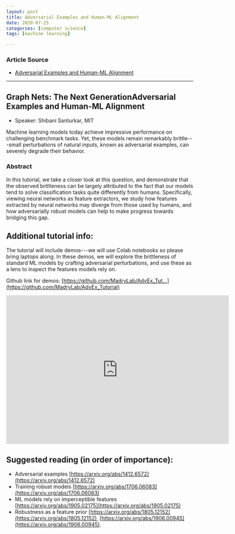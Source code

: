 ```yaml
---
layout: post
title: Adversarial Examples and Human-ML Alignment
date: 2020-07-25
categories: [computer science]
tags: [machine learning]

---
```


### Article Source
* [Adversarial Examples and Human-ML Alignment](https://www.youtube.com/watch?v=fzusr-VdPxw)

----


## Graph Nets: The Next GenerationAdversarial Examples and Human-ML Alignment

* Speaker: Shibani Santurkar, MIT

Machine learning models today achieve impressive performance on challenging benchmark tasks. Yet, these models remain remarkably brittle---small perturbations of natural inputs, known as adversarial examples, can severely degrade their behavior.

### Abstract
In this tutorial, we take a closer look at this question, and demonstrate that the observed brittleness can be largely attributed to the fact that our models tend to solve classification tasks quite differently from humans. Specifically, viewing neural networks as feature extractors, we study how features extracted by neural networks may diverge from those used by humans, and how adversarially robust models can help to make progress towards bridging this gap.
 
## Additional tutorial info: 
The tutorial will include demos---we will use Colab notebooks so please bring laptops along. In these demos, we will explore the brittleness of standard ML models by crafting adversarial perturbations, and use these as a lens to inspect the features models rely on.

Github link for demos: [https://github.com/MadryLab/AdvEx_Tut...](https://github.com/MadryLab/AdvEx_Tutorial)

<iframe width="600" height="400" src="https://www.youtube.com/embed/fzusr-VdPxw" frameborder="0" allow="accelerometer; autoplay; encrypted-media; gyroscope; picture-in-picture" allowfullscreen></iframe>

## Suggested reading (in order of importance): 
* Adversarial examples [https://arxiv.org/abs/1412.6572](https://arxiv.org/abs/1412.6572)
* Training robust models [https://arxiv.org/abs/1706.06083](https://arxiv.org/abs/1706.06083)
* ML models rely on imperceptible features [https://arxiv.org/abs/1905.02175](https://arxiv.org/abs/1905.02175)
* Robustness as a feature prior [https://arxiv.org/abs/1805.12152](https://arxiv.org/abs/1805.12152), [https://arxiv.org/abs/1906.00945](https://arxiv.org/abs/1906.00945).